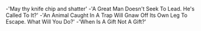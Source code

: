 -'May thy knife chip and shatter'
-'A Great Man Doesn't Seek To Lead. He's Called To It?'
-'An Animal Caught In A Trap Will Gnaw Off Its Own Leg To Escape. What Will You Do?'
-'When Is A Gift Not A Gift?'
